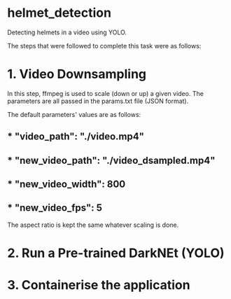 # helmet_detection
Detecting helmets in a video using YOLO.

The steps that were followed to complete this task were as follows:

# 1. Video Downsampling
In this step, ffmpeg is used to scale (down or up) a given video. The parameters are all passed in the params.txt file (JSON format).

The default parameters' values are as follows:
  ## * "video_path": "./video.mp4"
  ## * "new_video_path": "./video_dsampled.mp4"
  ## * "new_video_width": 800
  ## * "new_video_fps": 5

The aspect ratio is kept the same whatever scaling is done.
  
# 2. Run a Pre-trained DarkNEt (YOLO)
# 3. Containerise the application
